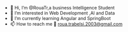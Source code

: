 - 👋 Hi, I’m @RouaTr,a business Intelligence Student 
- 👀 I’m interested in Web Development ,AI and Data 
- 🌱 I’m currently learning Angular and SpringBoot
- 📫 How to reach me 📧 roua.trabelsi.2003@gmail.com


